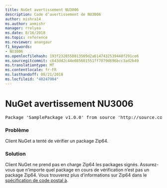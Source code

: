```yaml
---
title: NuGet avertissement NU3006
description: Code d’avertissement de NU3006
author: mishra14
ms.author: anmishr
manager: rrelyea
ms.date: 8/16/2018
ms.topic: reference
ms.reviewer: anangaur
f1_keywords:
- NU3006
ms.openlocfilehash: 193f2328558013509d2a6147432539448f291ce6
ms.sourcegitcommit: c643dd2c44e085601551ff7079d696bcc3ad2b49
ms.translationtype: MT
ms.contentlocale: fr-FR
ms.lasthandoff: 08/21/2018
ms.locfileid: "40247904"
---
```

# <a name="nuget-warning-nu3006"></a>NuGet avertissement NU3006

<pre>Package 'SamplePackage v1.0.0' from source 'http://source.com/index.json': Signed Zip64 packages are not supported.</pre>

### <a name="issue"></a>Problème

Client NuGet a tenté de vérifier un package Zip64.


### <a name="solution"></a>Solution

Client NuGet ne prend pas en charge Zip64 les packages signés. Assurez-vous que n’importe quel package en cours de vérification n’est pas un package Zip64. Vous trouverez plus d’informations sur Zip64 dans le [spécification de code postal à](https://pkware.cachefly.net/webdocs/casestudies/APPNOTE.TXT).


